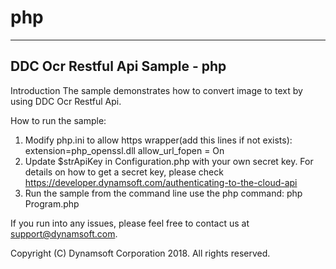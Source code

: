 # php

--------------------------------------------
DDC Ocr Restful Api Sample - php 
--------------------------------------------

Introduction
The sample demonstrates how to convert image to text by using DDC Ocr Restful Api.

How to run the sample:
1. Modify php.ini to allow https wrapper(add this lines if not exists):
   extension=php_openssl.dll
   allow_url_fopen = On
2. Update $strApiKey in Configuration.php with your own secret key. For details on how to get a secret key, please check
   https://developer.dynamsoft.com/authenticating-to-the-cloud-api
3. Run the sample from the command line use the php command:
   php Program.php


If you run into any issues, please feel free to contact us at support@dynamsoft.com.

Copyright (C) Dynamsoft Corporation 2018.  All rights reserved.
